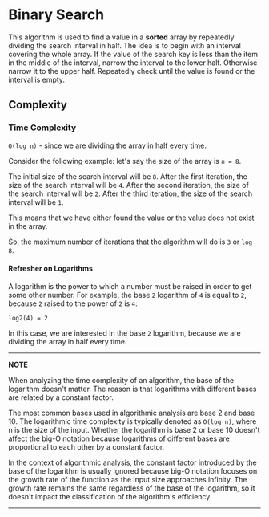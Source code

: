 # Binary Search

This algorithm is used to find a value in a **sorted** array by repeatedly dividing the search interval in half. The idea is to begin with an interval covering the whole array. If the value of the search key is less than the item in the middle of the interval, narrow the interval to the lower half. Otherwise narrow it to the upper half. Repeatedly check until the value is found or the interval is empty.

## Complexity

### Time Complexity

`O(log n)` - since we are dividing the array in half every time.

Consider the following example: let's say the size of the array is `n = 8`. 

The initial size of the search interval will be `8`. After the first iteration, the size of the search interval will be `4`. After the second iteration, the size of the search interval will be `2`. After the third iteration, the size of the search interval will be `1`. 

This means that we have either found the value or the value does not exist in the array.

So, the maximum number of iterations that the algorithm will do is `3` or `log 8`.

#### Refresher on Logarithms

A logarithm is the power to which a number must be raised in order to get some other number. For example, the base `2` logarithm of `4` is equal to `2`, because `2` raised to the power of `2` is `4`:

```
log2(4) = 2
```

In this case, we are interested in the base `2` logarithm, because we are dividing the array in half every time.

---
**NOTE**

When analyzing the time complexity of an algorithm, the base of the logarithm doesn't matter. The reason is that logarithms with different bases are related by a constant factor.

The most common bases used in algorithmic analysis are base 2 and base 10. The logarithmic time complexity is typically denoted as `O(log n)`, where n is the size of the input. Whether the logarithm is base 2 or base 10 doesn't affect the big-O notation because logarithms of different bases are proportional to each other by a constant factor.

In the context of algorithmic analysis, the constant factor introduced by the base of the logarithm is usually ignored because big-O notation focuses on the growth rate of the function as the input size approaches infinity. The growth rate remains the same regardless of the base of the logarithm, so it doesn't impact the classification of the algorithm's efficiency.

---